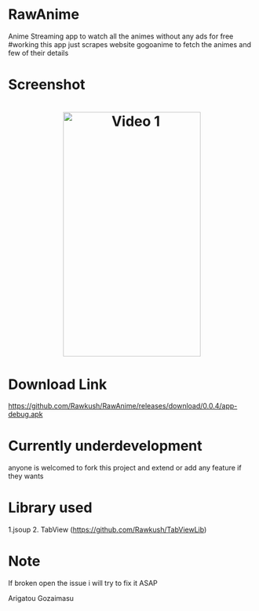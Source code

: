 # RawAnime
Anime Streaming app to watch all the animes without any ads for free
#working
this app just scrapes website gogoanime to fetch the animes and few of their details

# Screenshot
<h1 align="center">
<img src="/github/ezgif.com-video-to-gif.gif" width="280" height="498" alt="Video 1"/>

</h1>

# Download Link 
https://github.com/Rawkush/RawAnime/releases/download/0.0.4/app-debug.apk
# Currently underdevelopment 
anyone is welcomed to fork this project and extend or add any feature if they wants

# Library used
1.jsoup
2. TabView (https://github.com/Rawkush/TabViewLib)

# Note
If broken open the issue i will try to fix it ASAP

Arigatou Gozaimasu
